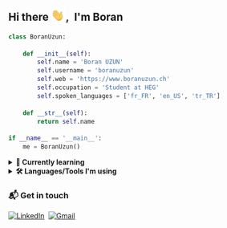 ## Hi there <img src="./img/hi.gif" width="29px">,&nbsp; I'm Boran

```python
class BoranUzun:

	def __init__(self):
		self.name = 'Boran UZUN'
		self.username = 'boranuzun'
		self.web = 'https://www.boranuzun.ch'
		self.occupation = 'Student at HEG'
		self.spoken_languages = ['fr_FR', 'en_US', 'tr_TR']

	def __str__(self):
		return self.name

if __name__ == '__main__':
	me = BoranUzun()
```

<details>
	<summary><b>🌱 Currently learning</b></summary>
<br>

![NixOS](https://img.shields.io/badge/NixOS-05122A?logo=nixos&style=flat)&nbsp;

</details>

<details>
  <summary><b>🛠️ Languages/Tools I'm using</b></summary>
<br>

![Python](https://img.shields.io/badge/-Python-05122A?style=flat&logo=python&logoColor=fff)&nbsp;
![Java](https://img.shields.io/badge/Java-05122A?style=flat)&nbsp;
![JavaScript](https://img.shields.io/badge/-JavaScript-05122A?style=flat&logo=javascript)&nbsp;
![Tailwind CSS](https://img.shields.io/badge/Tailwind%20CSS-05122A?style=flat&logo=tailwind%20css)&nbsp;
![Vue.js](https://img.shields.io/badge/Vue.js-05122A?style=flat&logo=vue.js)&nbsp;
![Nuxt.js](https://img.shields.io/badge/Nuxt-05122A?logo=nuxt)&nbsp;
![React](https://img.shields.io/badge/React-05122A?style=flat&logo=react)&nbsp;
![Next.js](https://img.shields.io/badge/Next.js-05122A?style=flat&logo=next.js)&nbsp;
![Docusaurus](https://img.shields.io/badge/Docusaurus-05122A?style=flat&logo=docusaurus)&nbsp;
![Markdown](https://img.shields.io/badge/Markdown-05122A?logo=markdown&style=flat)&nbsp;
![MDX](https://img.shields.io/badge/MDX-05122A?logo=mdx&style=flat)&nbsp;
![Visual Studio Code](https://img.shields.io/badge/-VS%20Code-05122A?style=flat&logo=visual-studio-code&logoColor=007ACC)&nbsp;
![Git](https://img.shields.io/badge/-Git-05122A?style=flat&logo=git)&nbsp;
![GitHub](https://img.shields.io/badge/-GitHub-05122A?style=flat&logo=github)&nbsp;
![GitHub Actions](https://img.shields.io/badge/-GitHub%20Actions-05122A?style=flat&logo=github-actions)&nbsp;
![Proxmox](https://img.shields.io/badge/Proxmox-05122A?logo=proxmox&style=flat)&nbsp;
![Docker](https://img.shields.io/badge/Docker-05122A?logo=docker&style=flat)&nbsp;
![Homebrew](https://img.shields.io/badge/Homebrew-05122A?logo=homebrew&logoColor=FBB040&style=flat)&nbsp;
![iTerm2](https://img.shields.io/badge/iTerm2-05122A?logo=iterm2&style=flat)&nbsp;
![Raycast](https://img.shields.io/badge/Raycast-05122A?logo=raycast&style=flat)&nbsp;

</details>

### 📬 Get in touch

<a href="https://www.linkedin.com/in/boranuzun/"><img alt="LinkedIn" src="https://img.shields.io/badge/LinkedIn-0A66C2?logo=linkedin&logoColor=fff&style=flat"/></a>&nbsp; <a href="mailto:boran.u3@gmail.com"><img alt="Gmail" src="https://img.shields.io/badge/Gmail-EA4335?logo=gmail&logoColor=fff&style=flat" /></a>

<!-- Trying out various profile counters -->
<!-- <div align="center">
    <img alt='analytics' src='https://profile-counter.glitch.me/boranuzun/count.svg' width='0'><img alt ='analytics2' src='https://komarev.com/ghpvc/?username=boranuzun&color=05122A&style=flat' width='0'>
</div> -->
